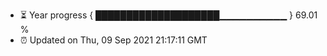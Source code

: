 - ⏳ Year progress { ████████████████████▁▁▁▁▁▁▁▁▁▁ } 69.01 %
- ⏰ Updated on Thu, 09 Sep 2021 21:17:11 GMT

